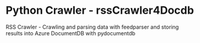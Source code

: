 # Python Crawler - rssCrawler4Docdb
RSS Crawler - Crawling and parsing data with feedparser and storing results into Azure DocumentDB with pydocumentdb

